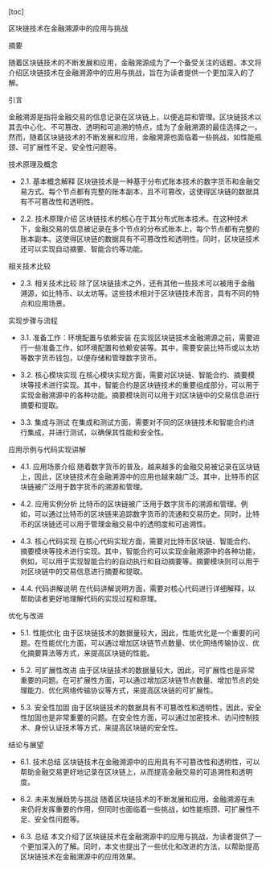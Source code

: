 
[toc]                    
                
                
区块链技术在金融溯源中的应用与挑战

摘要

随着区块链技术的不断发展和应用，金融溯源成为了一个备受关注的话题。本文将介绍区块链技术在金融溯源中的应用与挑战，旨在为读者提供一个更加深入的了解。

引言

金融溯源是指将金融交易的信息记录在区块链上，以便追踪和管理。区块链技术以其去中心化、不可篡改、透明和可追溯的特点，成为了金融溯源的最佳选择之一。然而，随着区块链技术的不断发展和应用，金融溯源也面临着一些挑战，如性能瓶颈、可扩展性不足、安全性问题等。

技术原理及概念

- 2.1. 基本概念解释
区块链技术是一种基于分布式账本技术的数字货币和金融交易方式。每个节点都有完整的账本副本，且不可篡改，这使得区块链的数据具有不可篡改性和透明性。

- 2.2. 技术原理介绍
区块链技术的核心在于其分布式账本技术。在这种技术下，金融交易的信息被记录在多个节点的分布式账本上，每个节点都有完整的账本副本。这使得区块链的数据具有不可篡改性和透明性。同时，区块链技术还可以实现自动摘要、智能合约等功能。

相关技术比较

- 2.3. 相关技术比较
除了区块链技术之外，还有其他一些技术可以被用于金融溯源，如比特币、以太坊等。这些技术相对于区块链技术而言，具有不同的特点和应用场景。

实现步骤与流程

- 3.1. 准备工作：环境配置与依赖安装
在实现区块链技术金融溯源之前，需要进行一些准备工作，如环境配置和依赖安装等。其中，需要安装比特币或以太坊等数字货币钱包，以便存储和管理数字货币。

- 3.2. 核心模块实现
在核心模块实现方面，需要对区块链、智能合约、摘要模块等技术进行实现。其中，智能合约是区块链技术的重要组成部分，可以用于实现金融溯源中的各种功能。摘要模块则可以用于对区块链中的交易信息进行摘要和提取。

- 3.3. 集成与测试
在集成和测试方面，需要对不同的区块链技术和智能合约进行集成，并进行测试，以确保其性能和安全性。

应用示例与代码实现讲解

- 4.1. 应用场景介绍
随着数字货币的普及，越来越多的金融交易被记录在区块链上，因此，区块链技术在金融溯源中的应用也越来越广泛。其中，比特币的区块链被广泛用于数字货币的溯源和管理。

- 4.2. 应用实例分析
比特币的区块链被广泛用于数字货币的溯源和管理。例如，可以通过比特币的区块链来追踪数字货币的流通和交易历史。同时，比特币的区块链还可以用于管理金融交易中的透明度和可追溯性。

- 4.3. 核心代码实现
在核心代码实现方面，需要对比特币区块链、智能合约、摘要模块等技术进行实现。其中，智能合约可以实现金融溯源中的各种功能，例如，可以用于实现智能合约的自动执行和自动摘要等。摘要模块则可以用于对区块链中的交易信息进行摘要和提取。

- 4.4. 代码讲解说明
在代码讲解说明方面，需要对核心代码进行详细解释，以帮助读者更好地理解代码的实现过程和原理。

优化与改进

- 5.1. 性能优化
由于区块链技术的数据量较大，因此，性能优化是一个重要的问题。在性能优化方面，可以通过增加区块链节点数量、优化网络传输协议、优化摘要算法等方式，来提高区块链的性能。

- 5.2. 可扩展性改进
由于区块链技术的数据量较大，因此，可扩展性也是非常重要的问题。在可扩展性方面，可以通过增加区块链节点数量、增加节点的处理能力、优化网络传输协议等方式，来提高区块链的可扩展性。

- 5.3. 安全性加固
由于区块链技术的数据具有不可篡改性和透明性，因此，安全性加固也是非常重要的问题。在安全性方面，可以通过加密技术、访问控制技术、身份认证技术等方式，来提高区块链的安全性。

结论与展望

- 6.1. 技术总结
区块链技术在金融溯源中的应用具有不可篡改性和透明性，可以帮助金融交易更好地记录在区块链上，从而提高金融交易的可追溯性和透明度。

- 6.2. 未来发展趋势与挑战
随着区块链技术的不断发展和应用，金融溯源在未来仍将发挥重要的作用，但同时也面临着一些挑战，如性能瓶颈、可扩展性不足、安全性问题等。

- 6.3. 总结
本文介绍了区块链技术在金融溯源中的应用与挑战，为读者提供了一个更加深入的了解。同时，本文也提出了一些优化和改进的方法，以帮助提高区块链技术在金融溯源中的应用效果。

